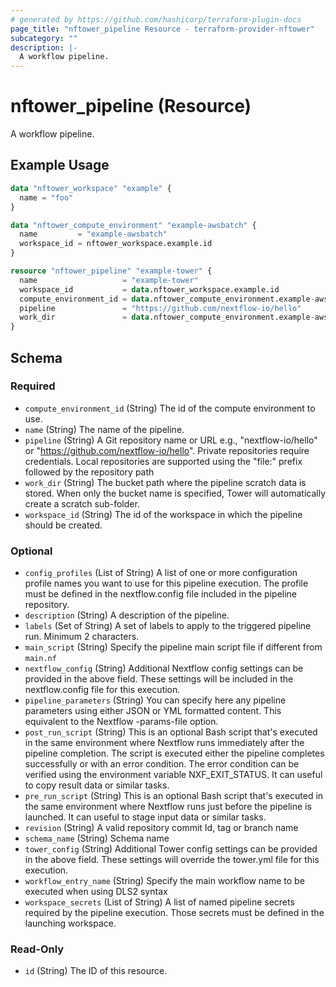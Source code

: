 ```yaml
---
# generated by https://github.com/hashicorp/terraform-plugin-docs
page_title: "nftower_pipeline Resource - terraform-provider-nftower"
subcategory: ""
description: |-
  A workflow pipeline.
---
```


# nftower_pipeline (Resource)

A workflow pipeline.

## Example Usage

```terraform
data "nftower_workspace" "example" {
  name = "foo"
}

data "nftower_compute_environment" "example-awsbatch" {
  name         = "example-awsbatch"
  workspace_id = nftower_workspace.example.id
}

resource "nftower_pipeline" "example-tower" {
  name                   = "example-tower"
  workspace_id           = data.nftower_workspace.example.id
  compute_environment_id = data.nftower_compute_environment.example-awsbatch.id
  pipeline               = "https://github.com/nextflow-io/hello"
  work_dir               = data.nftower_compute_environment.example-awsbatch.aws_batch.0.work_dir
}
```

<!-- schema generated by tfplugindocs -->
## Schema

### Required

- `compute_environment_id` (String) The id of the compute environment to use.
- `name` (String) The name of the pipeline.
- `pipeline` (String) A Git repository name or URL e.g., "nextflow-io/hello" or "https://github.com/nextflow-io/hello". Private repositories require credentials. Local repositories are supported using the "file:" prefix followed by the repository path
- `work_dir` (String) The bucket path where the pipeline scratch data is stored. When only the bucket name is specified, Tower will automatically create a scratch sub-folder.
- `workspace_id` (String) The id of the workspace in which the pipeline should be created.

### Optional

- `config_profiles` (List of String) A list of one or more configuration profile names you want to use for this pipeline execution. The profile must be defined in the nextflow.config file included in the pipeline repository.
- `description` (String) A description of the pipeline.
- `labels` (Set of String) A set of labels to apply to the triggered pipeline run. Minimum 2 characters.
- `main_script` (String) Specify the pipeline main script file if different from `main.nf`
- `nextflow_config` (String) Additional Nextflow config settings can be provided in the above field. These settings will be included in the nextflow.config file for this execution.
- `pipeline_parameters` (String) You can specify here any pipeline parameters using either JSON or YML formatted content. This equivalent to the Nextflow -params-file option.
- `post_run_script` (String) This is an optional Bash script that's executed in the same environment where Nextflow runs immediately after the pipeline completion. The script is executed either the pipeline completes successfully or with an error condition. The error condition can be verified using the environment variable NXF_EXIT_STATUS. It can useful to copy result data or similar tasks.
- `pre_run_script` (String) This is an optional Bash script that's executed in the same environment where Nextflow runs just before the pipeline is launched. It can useful to stage input data or similar tasks.
- `revision` (String) A valid repository commit Id, tag or branch name
- `schema_name` (String) Schema name
- `tower_config` (String) Additional Tower config settings can be provided in the above field. These settings will override the tower.yml file for this execution.
- `workflow_entry_name` (String) Specify the main workflow name to be executed when using DLS2 syntax
- `workspace_secrets` (List of String) A list of named pipeline secrets required by the pipeline execution. Those secrets must be defined in the launching workspace.

### Read-Only

- `id` (String) The ID of this resource.

